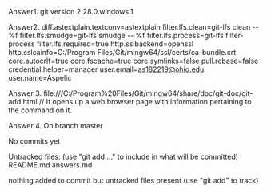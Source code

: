 Answer1. 
git version 2.28.0.windows.1



Answer2. 
diff.astextplain.textconv=astextplain
filter.lfs.clean=git-lfs clean -- %f
filter.lfs.smudge=git-lfs smudge -- %f
filter.lfs.process=git-lfs filter-process
filter.lfs.required=true
http.sslbackend=openssl
http.sslcainfo=C:/Program Files/Git/mingw64/ssl/certs/ca-bundle.crt
core.autocrlf=true
core.fscache=true
core.symlinks=false
pull.rebase=false
credential.helper=manager
user.email=as182219@ohio.edu
user.name=Aspelic



Answer 3. 
file:///C:/Program%20Files/Git/mingw64/share/doc/git-doc/git-add.html 
// It opens up a web browser page with information pertaining to the command on it.



Answer 4. 
On branch master

No commits yet

Untracked files:
  (use "git add <file>..." to include in what will be committed)
        README.md
        answers.md

nothing added to commit but untracked files present (use "git add" to track)
